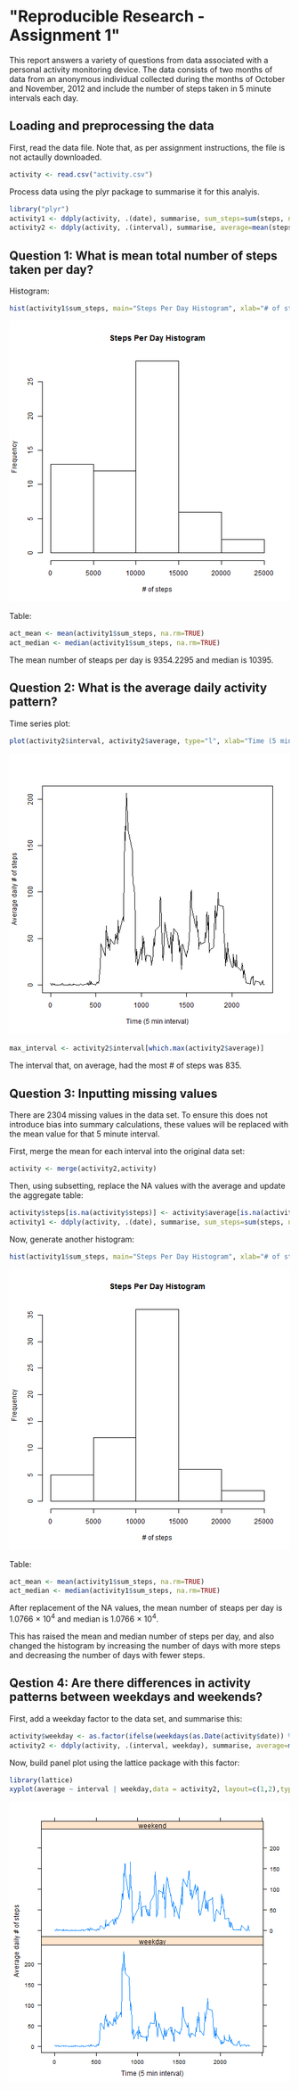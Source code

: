 # "Reproducible Research - Assignment 1"
This report answers a variety of questions from data associated with a personal activity monitoring device. The data consists of two months of data from an anonymous individual collected during the months of October and November, 2012 and include the number of steps taken in 5 minute intervals each day.

## Loading and preprocessing the data

First, read the data file. Note that, as per assignment instructions, the file is not actaully downloaded.


```r
activity <- read.csv("activity.csv")
```
Process data using the plyr package to summarise it for this analyis.


```r
library("plyr")
activity1 <- ddply(activity, .(date), summarise, sum_steps=sum(steps, na.rm=TRUE))
activity2 <- ddply(activity, .(interval), summarise, average=mean(steps, na.rm=TRUE))
```

## Question 1: What is mean total number of steps taken per day?

Histogram:

```r
hist(activity1$sum_steps, main="Steps Per Day Histogram", xlab="# of steps")
```

![plot of chunk unnamed-chunk-3](figure/unnamed-chunk-3.png) 

Table:

```r
act_mean <- mean(activity1$sum_steps, na.rm=TRUE)
act_median <- median(activity1$sum_steps, na.rm=TRUE)
```
The mean number of steaps per day is 9354.2295 and median is 10395.


## Question 2: What is the average daily activity pattern?
Time series plot:

```r
plot(activity2$interval, activity2$average, type="l", xlab="Time (5 min interval)", ylab="Average daily # of steps")
```

![plot of chunk unnamed-chunk-5](figure/unnamed-chunk-5.png) 

```r
max_interval <- activity2$interval[which.max(activity2$average)]
```

The interval that, on average, had the most # of steps was 835.

## Question 3: Inputting missing values
There are 2304 missing values in the data set. To ensure this does not introduce bias into summary calculations, these values will be replaced with the mean value for that 5 minute interval.

First, merge the mean for each interval into the original data set:

```r
activity <- merge(activity2,activity)
```
Then, using subsetting, replace the NA values with the average and update the aggregate table:

```r
activity$steps[is.na(activity$steps)] <- activity$average[is.na(activity$steps)]
activity1 <- ddply(activity, .(date), summarise, sum_steps=sum(steps, na.rm=TRUE))
```
Now, generate another histogram:

```r
hist(activity1$sum_steps, main="Steps Per Day Histogram", xlab="# of steps")
```

![plot of chunk unnamed-chunk-8](figure/unnamed-chunk-8.png) 

Table:

```r
act_mean <- mean(activity1$sum_steps, na.rm=TRUE)
act_median <- median(activity1$sum_steps, na.rm=TRUE)
```
After replacement of the NA values, the mean number of steaps per day is 1.0766 &times; 10<sup>4</sup> and median is 1.0766 &times; 10<sup>4</sup>.

This has raised the mean and median number of steps per day, and also changed the histogram by increasing the number of days with more steps and decreasing the number of days with fewer steps.

## Qestion 4: Are there differences in activity patterns between weekdays and weekends?
First, add a weekday factor to the data set, and summarise this:

```r
activity$weekday <- as.factor(ifelse(weekdays(as.Date(activity$date)) %in% c("Saturday", "Sunday"), "weekend","weekday"))
activity2 <- ddply(activity, .(interval, weekday), summarise, average=mean(steps, na.r=TRUE))
```
Now, build panel plot using the lattice package with this factor:

```r
library(lattice)
xyplot(average ~ interval | weekday,data = activity2, layout=c(1,2),type="l", xlab="Time (5 min interval)", ylab="Average daily # of steps")
```

![plot of chunk unnamed-chunk-11](figure/unnamed-chunk-11.png) 
